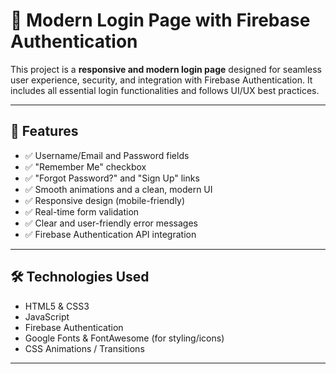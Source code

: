 # 🔐 Modern Login Page with Firebase Authentication

This project is a **responsive and modern login page** designed for seamless user experience, security, and integration with Firebase Authentication. It includes all essential login functionalities and follows UI/UX best practices.

---

## 🚀 Features

- ✅ Username/Email and Password fields  
- ✅ "Remember Me" checkbox  
- ✅ "Forgot Password?" and "Sign Up" links  
- ✅ Smooth animations and a clean, modern UI  
- ✅ Responsive design (mobile-friendly)  
- ✅ Real-time form validation  
- ✅ Clear and user-friendly error messages  
- ✅ Firebase Authentication API integration  

---


## 🛠️ Technologies Used

- HTML5 & CSS3  
- JavaScript  
- Firebase Authentication  
- Google Fonts & FontAwesome (for styling/icons)  
- CSS Animations / Transitions  

---


